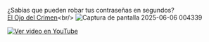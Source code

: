 ¿Sabías que pueden robar tus contraseñas en segundos? <br/>
[El Ojo del Crimen]([https://pages.github.com/](https://salvamn.github.io/El-Ojo-del-Crimen/))<br/>
![Captura de pantalla 2025-06-06 004339](https://github.com/user-attachments/assets/08329d6a-2715-49d2-84eb-88d530055a30)

[![Ver video en YouTube](https://img.youtube.com/vi/G1Em1alNEHM/0.jpg)](https://youtu.be/G1Em1alNEHM)

